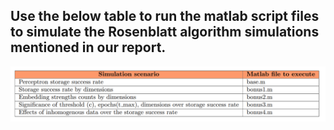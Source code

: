 
## Use the below table to run the matlab script files to simulate the Rosenblatt algorithm simulations mentioned in our report.

![](rosenblatt_instructions.PNG)
